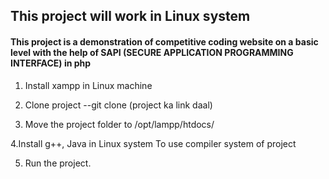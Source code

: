 ## This project will work in Linux system

#### This project is a  demonstration of competitive coding website on a basic level with the help of SAPI (SECURE APPLICATION PROGRAMMING INTERFACE) in php

1. Install xampp in Linux machine

2. Clone project
--git clone (project ka link daal)

3. Move the project folder to /opt/lampp/htdocs/

 4.Install g++, Java in Linux system 
To use compiler system of project 

5. Run the project.
